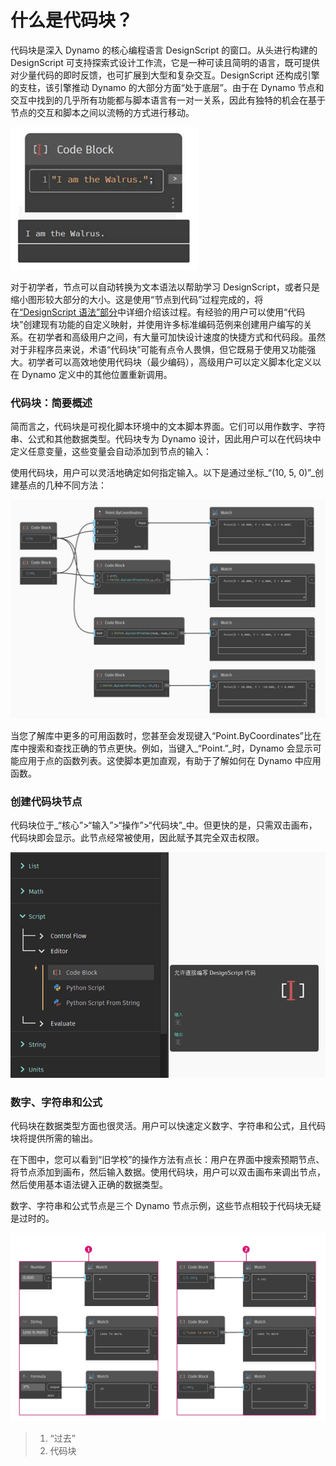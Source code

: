 # 什么是代码块？

代码块是深入 Dynamo 的核心编程语言 DesignScript 的窗口。从头进行构建的 DesignScript 可支持探索式设计工作流，它是一种可读且简明的语言，既可提供对少量代码的即时反馈，也可扩展到大型和复杂交互。DesignScript 还构成引擎的支柱，该引擎推动 Dynamo 的大部分方面“处于底层”。由于在 Dynamo 节点和交互中找到的几乎所有功能都与脚本语言有一对一关系，因此有独特的机会在基于节点的交互和脚本之间以流畅的方式进行移动。 

![](../images/8-1/1/codeblock.jpg)

对于初学者，节点可以自动转换为文本语法以帮助学习 DesignScript，或者只是缩小图形较大部分的大小。这是使用“节点到代码”过程完成的，将在[“DesignScript 语法”部分](7-2\_design-script-syntax.md)中详细介绍该过程。有经验的用户可以使用“代码块”创建现有功能的自定义映射，并使用许多标准编码范例来创建用户编写的关系。在初学者和高级用户之间，有大量可加快设计速度的快捷方式和代码段。虽然对于非程序员来说，术语“代码块”可能有点令人畏惧，但它既易于使用又功能强大。初学者可以高效地使用代码块（最少编码），高级用户可以定义脚本化定义以在 Dynamo 定义中的其他位置重新调用。

### 代码块：简要概述 

简而言之，代码块是可视化脚本环境中的文本脚本界面。它们可以用作数字、字符串、公式和其他数据类型。代码块专为 Dynamo 设计，因此用户可以在代码块中定义任意变量，这些变量会自动添加到节点的输入：

使用代码块，用户可以灵活地确定如何指定输入。以下是通过坐标_“(10, 5, 0)”_创建基点的几种不同方法：

![](../images/8-1/1/codeblockbriefoverview.jpg)

当您了解库中更多的可用函数时，您甚至会发现键入“Point.ByCoordinates”比在库中搜索和查找正确的节点更快。例如，当键入_“Point.”_时，Dynamo 会显示可能应用于点的函数列表。这使脚本更加直观，有助于了解如何在 Dynamo 中应用函数。

### 创建代码块节点

代码块位于_“核心”>“输入”>“操作”>“代码块”_中。但更快的是，只需双击画布，代码块即会显示。此节点经常被使用，因此赋予其完全双击权限。

![](../images/8-1/1/creatingcodeblocknodes.jpg)

### 数字、字符串和公式

代码块在数据类型方面也很灵活。用户可以快速定义数字、字符串和公式，且代码块将提供所需的输出。

在下图中，您可以看到“旧学校”的操作方法有点长：用户在界面中搜索预期节点、将节点添加到画布，然后输入数据。使用代码块，用户可以双击画布来调出节点，然后使用基本语法键入正确的数据类型。

数字、字符串和公式节点是三个 Dynamo 节点示例，这些节点相较于代码块无疑是过时的。

![](../images/8-1/1/oldschoolvscodeblocksnodes.jpg)

> 1. “过去”
> 2. 代码块

